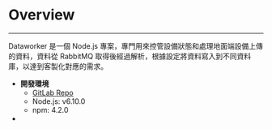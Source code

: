 # Overview

---

Dataworker 是一個 Node.js 專案，專門用來控管設備狀態和處理地面端設備上傳的資料，資料從 RabbitMQ 取得後經過解析，根據設定將資料寫入到不同資料庫，以達到客製化對應的需求。



* **開發環境**
  * [GitLab Repo](http://advgitlab.eastasia.cloudapp.azure.com/EI-PaaS-SCADA/scada-dataworker)
  * Node.js: v6.10.0
  * npm: 4.2.0
* 





